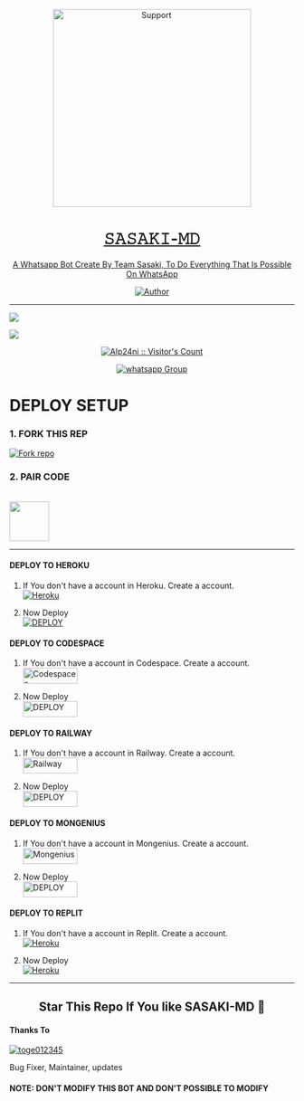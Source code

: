 </p>
<p align="center">
  <a href="https://github.com/Alp24ni/SASAKI-MD">
    <img alt=Support height="350" src="https://telegra.ph/file/acf07e2ad76c2c142c3b9.jpg"> 
    </p>
<h1 align="center">    𝚂𝙰𝚂𝙰𝙺𝙸-𝙼𝙳
</h1>
<p align="center"> 
  
<p align="center"> A Whatsapp Bot Create By Team Sasaki, To Do Everything That Is Possible On WhatsApp
 
  </a>
</p>
<p align="center">
<a href="https://github.com/Alp24ni"><img title="Author" src="https://img.shields.io/badge/SASAKI_MD-MULTI_DEVICE-black?style=for-the-badge&logo=github"></a>
<p/>



---  

</p>


   <p align="left">
  <a href="https://github.com/Alp24ni/SASAKI-MD/fork">
    <img src="https://img.shields.io/github/forks/Alp24ni/SASAKI-MD?label=Fork&style=social">
  <p align="left"> 
  <a href="https://github.com/Alp24ni/SASAKI-MD/stargazers">
    <img src="https://img.shields.io/github/stars/Alp24ni/SASAKI-MD?style=social">
      
  
 

</p>
<p align="center"><img src="https://profile-counter.glitch.me/{Alp24ni}/count.svg" alt="Alp24ni :: Visitor's Count" /></p>
<p align="center">
 <a href="https://chat.whatsapp.com/IdB2EfQiNlKBekQrigN9m9" target="_blank">
    <img alt="whatsapp Group" src="https://img.shields.io/badge/ Whatsapp Support Group -25D366?style=for-the-badge&logo=whatsapp&logoColor=Blue" />
  </a>
</p>



# DEPLOY SETUP


### 1. FORK THIS REP
<a href='https://github.com/Alp24ni/SASAKI-MD/fork' target="_blank"><img alt='Fork repo' src='https://img.shields.io/badge/Fork This Repo-black?style=for-the-badge&logo=git&logoColor=Blue'/></a>

### 2. PAIR CODE
<br>
<a href="https://richy-sessions-pair-1.onrender.com/pair"><img src="https://play-lh.googleusercontent.com/901aMQFFnVoX2T-YuJmTIwpPve_SUgMv_QSyzMSPtAqt_l0CyXN1DxfD6xXU0r2f9iM=w240-h480-rw" width="70" /></a>

---


#### DEPLOY TO HEROKU 

1. If You don't have a account in Heroku. Create a account.
    <br>
<a href='https://signup.heroku.com/' target="_blank"><img alt='Heroku' src='https://img.shields.io/badge/-Create-black?style=for-the-badge&logo=heroku&logoColor=white'/></a>

2. Now Deploy
    <br>
<a href='https://heroku.com/deploy' target="_blank"><img alt='DEPLOY' src='https://img.shields.io/badge/-DEPLOY-black?style=for-the-badge&logo=heroku&logoColor=white'/></a>

#### DEPLOY TO CODESPACE

1. If You don't have a account in Codespace. Create a account.
    <br>
<a href='https://github.com/login?return_to=https%3A%2F%2Fgithub.com%2Fcodespaces' target="_blank"><img alt='Codespaces' src='https://img.shields.io/badge/CREATE-h?color=black&style=for-the-badge&logo=visualstudiocode' width="96.35" height="28"/></a></p>

2. Now Deploy
    <br>
<a href='https://github.com/codespaces/new' target="_blank"><img alt='DEPLOY' src='https://img.shields.io/badge/DEPLOY -h?color=black&style=for-the-badge&logo=visualstudiocode' width="96.35" height="28"/></a></p>


#### DEPLOY TO RAILWAY

1. If You don't have a account in Railway. Create a account.
    <br>
<a href='https://railway.app/login' target="_blank"><img alt='Railway' src='https://img.shields.io/badge/CREATE-h?color=black&style=for-the-badge&logo=railway' width="96.35" height="28"/></a></p>

2. Now Deploy
    <br>
<a href='https://railway.app/new' target="_blank"><img alt='DEPLOY' src='https://img.shields.io/badge/DEPLOY -h?color=black&style=for-the-badge&logo=railway' width="96.35" height="28"/></a></p>

#### DEPLOY TO MONGENIUS

1. If You don't have a account in Mongenius. Create a account.
    <br>
<a href='https://studio.mogenius.com/user/registration' target="_blank"><img alt='Mongenius' src='https://img.shields.io/badge/CREATE-h?color=black&style=for-the-badge&logo=genius' width="96.35" height="28"/></a></p>

2. Now Deploy
    <br>
<a href='https://railway.app/new' target="_blank"><img alt='DEPLOY' src='https://img.shields.io/badge/DEPLOY -h?color=black&style=for-the-badge&logo=genius' width="96.35" height="28"/></a></p>


#### DEPLOY TO REPLIT

1. If You don't have a account in Replit. Create a account.
    <br>
<a href='https://replit.com/' target="_blank"><img alt='Heroku' src='https://img.shields.io/badge/-Create-black?style=for-the-badge&logo=replit&logoColor=white'/></a>

2. Now Deploy
    <br>
<a href='https://replit.com/github/Alp24ni/SASAKI-MD' target="_blank"><img alt='Heroku' src='https://img.shields.io/badge/-Deploy-black?style=for-the-badge&logo=replit&logoColor=white'/></a>

---


<h2 align="center"> Star This Repo If You like SASAKI-MD 🌟
</h2>

#### Thanks To 

<a href="https://github.com/toge012345"><img src="https://github.com/toge012345.png" alt="toge012345"/></a>

Bug Fixer, Maintainer, updates

#### NOTE: DON'T MODIFY THIS BOT AND DON'T POSSIBLE TO MODIFY 
